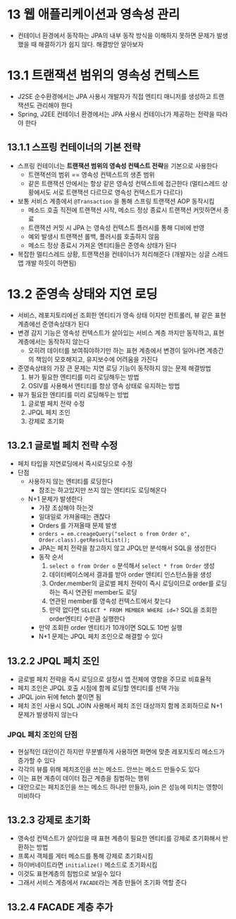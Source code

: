 # 13 웹 애플리케이션과 영속성 관리

- 컨테이너 환경에서 동작하는 JPA의 내부 동작 방식을 이해하지 못하면 문제가 발생했을 때 해결하기가 쉽지 않다. 해결방안 알아보자

# 13.1 트랜잭션 범위의 영속성 컨텍스트
- J2SE 순수환경에서는 JPA 사용시 개발자가 직접 엔티티 매니저를 생성하고 트랜잭션도 관리해야 한다
- Spring, J2EE 컨테이너 환경에서는 JPA 사용시 컨테이너가 제공하는 전략을 따라야 한다

## 13.1.1 스프링 컨테이너의 기본 전략
- 스프링 컨테이너는 **트랜잭션 범위의 영속성 컨텍스트 전략**을 기본으로 사용한다
  - 트랜잭션의 범위 == 영속성 컨텍스트의 생존 범위
  - 같은 트랜잭션 안에서는 항상 같은 영속성 컨텍스트에 접근한다 (멀티스레드 상황에서도 서로 트랜잭션 다르므로 영속성 컨텍스트가 다르다)
- 보통 서비스 계층에서 `@Transaction` 을 통해 스프링 트랜잭션 AOP 동작시킴
  - 메소드 호출 직전에 트랜잭션 시작, 메소드 정상 종료시 트랜잭션 커밋하면서 종료
  - 트랜잭션 커밋 시 JPA 는 영속성 컨텍스트 플러시를 통해 디비에 반영
  - 예외 발생시 트랜잭션 롤백, 플러시를 호출하지 않음
  - 메소드 정상 종료시 가져온 엔티티들은 준영속 상태가 된다
- 복잡한 멀티스레드 상황, 트랜잭션을 컨테이너가 처리해준다 (개발자는 싱글 스레드 앱 개발 하듯이 하면됨)

# 13.2 준영속 상태와 지연 로딩
- 서비스, 레포지토리에선 조회한 엔티티가 영속 상태 이지만 컨트롤러, 뷰 같은 표현 계층에선 준영속상태가 된다
- 변경 감지 기능은 영속성 컨텍스트가 살아있는 서비스 계층 까지만 동작하고, 표현계층에서는 동작하지 않는다
  - 오히려 데이터를 보여줘야하기만 하는 표현 계층에서 변경이 일어나면 계층간의 책임이 모호해지고, 유지보수에 어려움을 가진다
- 준영속상태의 가장 큰 문제는 지연 로딩 기능이 동작하지 않는 문제 해결방법
  1. 뷰가 필요한 엔티티를 미리 로딩해두는 방법
  2. OSIV를 사용해서 엔티티를 항상 영속 상태로 유지하는 방법
- 뷰가 필요한 엔티티를 미리 로딩해두는 방법
  1. 글로벌 페치 전략 수정
  2. JPQL 페치 조인
  3. 강제로 초기화

## 13.2.1 글로벌 페치 전략 수정
- 페치 타입을 지연로딩에서 즉시로딩으로 수정
- 단점
  - 사용하지 않는 엔티티를 로딩한다
    - 참조는 하고있지만 쓰지 않는 엔티티도 로딩해온다   
  - N+1 문제가 발생한다 
    - 가장 조심해야 하는것
    - 일대일로 가져올때는 괜찮다
    - Orders 를 가져올때 문제 발생
    - `orders = em.creageQuery("select o from Order o", Order.class).getResultList();`
    - JPA는 페치 전략을 참고하지 않고 JPQL만 분석해서 SQL을 생성한다
    - 동작 순서
      1. `select o from Order o` 분석해서 `select * from Order` 생성
      2. 데이터베이스에서 결과를 받아 order 엔티티 인스턴스들을 생성
      3. Order.member의 글로벌 페치 전략이 즉시 로딩이므로 order를 로딩하는 즉시 연관된 member도 로딩
      4. 연관된 member를 영속성 컨텍스트에서 찾는다
      5. 만약 없다면 `SELECT * FROM MEMBER WHERE id=?` SQL을 조회한 order엔티티 수만큼 실행한다
    - 만약 조회한 order 엔티티가 10개이면 SQL도 10번 실행
    - N+1 문제는 JPQL 페치 조인으로 해결할 수 있다
## 13.2.2 JPQL 페치 조인
- 글로벌 페치 전략을 즉시 로딩으로 설정시 앱 전체에 영향을 주므로 비효율적
- 페치 조인은 JPQL 호출 시점에 함께 로딩할 엔티티를 선택 가능
- JPQL join 뒤에 fetch 붙이면 됨
- 페치 조인 사용시 SQL JOIN 사용해서 페치 조인 대상까지 함께 조회하므로 N+1 문제가 발생하지 않는다
### JPQL 페치 조인의 단점
- 현실적인 대안이긴 하지만 무분별하게 사용하면 화면에 맞춘 레포지토리 메소드가 증가할 수 있다
- 각각의 뷰를 위해 페치조인을 쓰는 메소드. 안쓰는 메소드 만들수도 있다
- 이는 표현 계층이 데이터 접근 계층을 침범하는 행위
- 대안으로는 페치조인을 쓰는 메소드 하나만 만들자, join 은 성능에 미치는 영향이 미비하다

## 13.2.3 강제로 초기화
- 영속성 컨텍스트가 살아있을 때 표현 계층이 필요한 엔티티를 강제로 초기화해서 반환하는 방법
- 프록시 객체를 게터 메소드를 통해 강제로 초기화시킴
- 하이버네이트라면 `initialize()` 메소드로 초기화시킴
- 이것도 표현계층의 침범으로 보일수 있다
- 그래서 서비스 계층에서 `FACADE`라는 계층 만들어 초기화 역할 준다

## 13.2.4 FACADE 계층 추가

